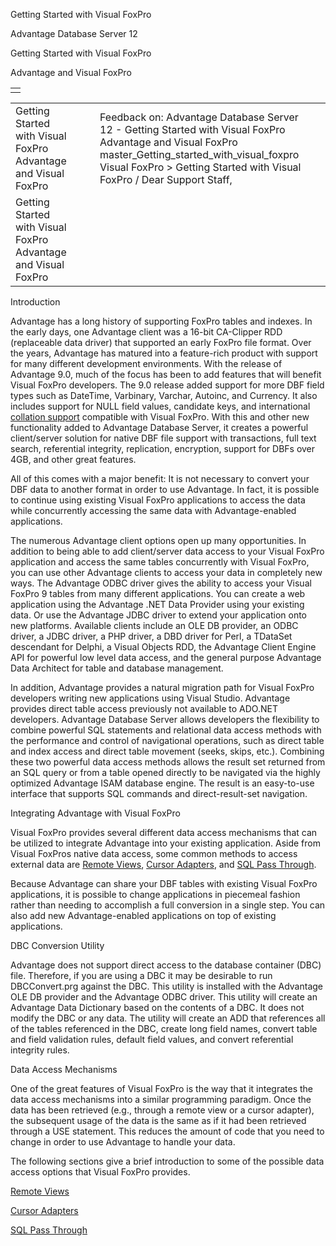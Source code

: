 Getting Started with Visual FoxPro




Advantage Database Server 12  

Getting Started with Visual FoxPro

Advantage and Visual FoxPro

|  |
| --- |
|  |

|  |  |  |  |  |
| --- | --- | --- | --- | --- |
| Getting Started with Visual FoxPro  Advantage and Visual FoxPro |  |  | Feedback on: Advantage Database Server 12 - Getting Started with Visual FoxPro Advantage and Visual FoxPro master\_Getting\_started\_with\_visual\_foxpro Visual FoxPro > Getting Started with Visual FoxPro / Dear Support Staff, |  |
| Getting Started with Visual FoxPro  Advantage and Visual FoxPro |  |  |  |  |

Introduction

Advantage has a long history of supporting FoxPro tables and indexes. In the early days, one Advantage client was a 16-bit CA-Clipper RDD (replaceable data driver) that supported an early FoxPro file format. Over the years, Advantage has matured into a feature-rich product with support for many different development environments. With the release of Advantage 9.0, much of the focus has been to add features that will benefit Visual FoxPro developers. The 9.0 release added support for more DBF field types such as DateTime, Varbinary, Varchar, Autoinc, and Currency. It also includes support for NULL field values, candidate keys, and international [collation support](master_collation_support.htm) compatible with Visual FoxPro. With this and other new functionality added to Advantage Database Server, it creates a powerful client/server solution for native DBF file support with transactions, full text search, referential integrity, replication, encryption, support for DBFs over 4GB, and other great features.

All of this comes with a major benefit: It is not necessary to convert your DBF data to another format in order to use Advantage. In fact, it is possible to continue using existing Visual FoxPro applications to access the data while concurrently accessing the same data with Advantage-enabled applications.

The numerous Advantage client options open up many opportunities. In addition to being able to add client/server data access to your Visual FoxPro application and access the same tables concurrently with Visual FoxPro, you can use other Advantage clients to access your data in completely new ways. The Advantage ODBC driver gives the ability to access your Visual FoxPro 9 tables from many different applications. You can create a web application using the Advantage .NET Data Provider using your existing data. Or use the Advantage JDBC driver to extend your application onto new platforms. Available clients include an OLE DB provider, an ODBC driver, a JDBC driver, a PHP driver, a DBD driver for Perl, a TDataSet descendant for Delphi, a Visual Objects RDD, the Advantage Client Engine API for powerful low level data access, and the general purpose Advantage Data Architect for table and database management.

In addition, Advantage provides a natural migration path for Visual FoxPro developers writing new applications using Visual Studio. Advantage provides direct table access previously not available to ADO.NET developers. Advantage Database Server allows developers the flexibility to combine powerful SQL statements and relational data access methods with the performance and control of navigational operations, such as direct table and index access and direct table movement (seeks, skips, etc.). Combining these two powerful data access methods allows the result set returned from an SQL query or from a table opened directly to be navigated via the highly optimized Advantage ISAM database engine. The result is an easy-to-use interface that supports SQL commands and direct-result-set navigation.

Integrating Advantage with Visual FoxPro

Visual FoxPro provides several different data access mechanisms that can be utilized to integrate Advantage into your existing application. Aside from Visual FoxPros native data access, some common methods to access external data are [Remote Views](master_remote_views.htm), [Cursor Adapters](master_cursor_adapters.htm), and [SQL Pass Through](master_sql_pass_through.htm).

Because Advantage can share your DBF tables with existing Visual FoxPro applications, it is possible to change applications in piecemeal fashion rather than needing to accomplish a full conversion in a single step. You can also add new Advantage-enabled applications on top of existing applications.

DBC Conversion Utility

Advantage does not support direct access to the database container (DBC) file. Therefore, if you are using a DBC it may be desirable to run DBCConvert.prg against the DBC. This utility is installed with the Advantage OLE DB provider and the Advantage ODBC driver. This utility will create an Advantage Data Dictionary based on the contents of a DBC. It does not modify the DBC or any data. The utility will create an ADD that references all of the tables referenced in the DBC, create long field names, convert table and field validation rules, default field values, and convert referential integrity rules.

Data Access Mechanisms

One of the great features of Visual FoxPro is the way that it integrates the data access mechanisms into a similar programming paradigm. Once the data has been retrieved (e.g., through a remote view or a cursor adapter), the subsequent usage of the data is the same as if it had been retrieved through a USE statement. This reduces the amount of code that you need to change in order to use Advantage to handle your data.

The following sections give a brief introduction to some of the possible data access options that Visual FoxPro provides.

[Remote Views](master_remote_views.htm)

[Cursor Adapters](master_cursor_adapters.htm)

[SQL Pass Through](master_sql_pass_through.htm)
